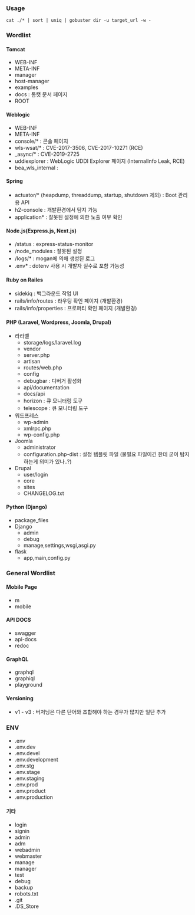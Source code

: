 ### Usage

`cat ./* | sort | uniq | gobuster dir -u target_url -w -`



### Wordlist

#### Tomcat

- WEB-INF
- META-INF
- manager
- host-manager
- examples
- docs : 톰캣 문서 페이지 
- ROOT

#### Weblogic

- WEB-INF
- META-INF
- console/* : 콘솔 페이지
- wls-wsat/* : CVE-2017-3506, CVE-2017-10271 (RCE)
- _async/* : CVE-2019-2725
- uddiexplorer : WebLogic UDDI Explorer 페이지 (InternalInfo Leak, RCE)
- bea_wls_internal :

#### Spring
- actuator/*  (heapdump, threaddump, startup, shutdown 제외) : Boot 관리용 API
- h2-console : 개발환경에서 탐지 가능
- application* : 잘못된 설정에 의한 노출 여부 확인


#### Node.js(Express.js, Next.js)

- /status : express-status-monitor
- /node_modules : 잘못된 설정
- /logs/* : mogan에 의해 생성된 로그
- .env* : dotenv 사용 시 개발자 실수로 포함 가능성

#### Ruby on Railes

- sidekiq : 백그라운드 작업 UI
- rails/info/routes : 라우팅 확인 페이지 (개발환경)
- rails/info/properties : 프로퍼티 확인 페이지 (개발환경)

#### PHP (Laravel, Wordpress, Joomla, Drupal)
- 라라벨
  - storage/logs/laravel.log
  - vendor
  - server.php
  - artisan
  - routes/web.php
  - config
  - debugbar : 디버거 활성화
  - api/documentation
  - docs/api
  - horizon : 큐 모니터링 도구
  - telescope : 큐 모니터링 도구
- 워드프레스
  - wp-admin
  - xmlrpc.php
  - wp-config.php
- Joomla
  - administrator
  - configuration.php-dist : 설정 템플릿 파일 (불필요 파일이긴 한데 굳이 탐지하는게 의미가 있나..?)
- Drupal
  - user/login
  - core
  - sites
  - CHANGELOG.txt

#### Python (Django)
- package_files
- Django
  - admin
  - debug
  - manage,settings,wsgi,asgi.py
- flask
  - app,main,config.py

### General Wordlist

#### Mobile Page
- m
- mobile

#### API DOCS
- swagger
- api-docs
- redoc

#### GraphQL
- graphql
- graphiql
- playground

#### Versioning
- v1 - v3 : 버저닝은 다른 단어와 조합해야 하는 경우가 많지만 일단 추가

### ENV

- .env
- .env.dev
- .env.devel
- .env.development
- .env.stg
- .env.stage
- .env.staging
- .env.prod
- .env.product
- .env.production

#### 기타
- login
- signin
- admin
- adm
- webadmin
- webmaster
- manage
- manager
- test
- debug
- backup
- robots.txt
- .git
- .DS_Store
